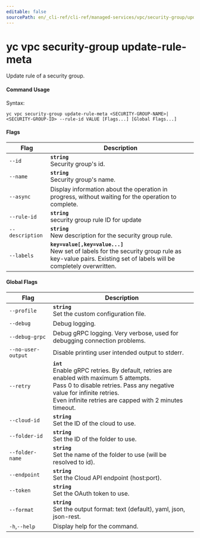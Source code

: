```yaml
---
editable: false
sourcePath: en/_cli-ref/cli-ref/managed-services/vpc/security-group/update-rule-meta.md
---
```


# yc vpc security-group update-rule-meta

Update rule of a security group.

#### Command Usage

Syntax: 

`yc vpc security-group update-rule-meta <SECURITY-GROUP-NAME>|<SECURITY-GROUP-ID> --rule-id VALUE [Flags...] [Global Flags...]`

#### Flags

| Flag | Description |
|----|----|
|`--id`|<b>`string`</b><br/>Security group's id.|
|`--name`|<b>`string`</b><br/>Security group's name.|
|`--async`|Display information about the operation in progress, without waiting for the operation to complete.|
|`--rule-id`|<b>`string`</b><br/>security group rule ID for update|
|`--description`|<b>`string`</b><br/>New description for the security group rule.|
|`--labels`|<b>`key=value[,key=value...]`</b><br/>New set of labels for the security group rule as key-value pairs. Existing set of labels will be completely overwritten.|

#### Global Flags

| Flag | Description |
|----|----|
|`--profile`|<b>`string`</b><br/>Set the custom configuration file.|
|`--debug`|Debug logging.|
|`--debug-grpc`|Debug gRPC logging. Very verbose, used for debugging connection problems.|
|`--no-user-output`|Disable printing user intended output to stderr.|
|`--retry`|<b>`int`</b><br/>Enable gRPC retries. By default, retries are enabled with maximum 5 attempts.<br/>Pass 0 to disable retries. Pass any negative value for infinite retries.<br/>Even infinite retries are capped with 2 minutes timeout.|
|`--cloud-id`|<b>`string`</b><br/>Set the ID of the cloud to use.|
|`--folder-id`|<b>`string`</b><br/>Set the ID of the folder to use.|
|`--folder-name`|<b>`string`</b><br/>Set the name of the folder to use (will be resolved to id).|
|`--endpoint`|<b>`string`</b><br/>Set the Cloud API endpoint (host:port).|
|`--token`|<b>`string`</b><br/>Set the OAuth token to use.|
|`--format`|<b>`string`</b><br/>Set the output format: text (default), yaml, json, json-rest.|
|`-h`,`--help`|Display help for the command.|
